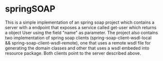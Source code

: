 # springSOAP

This is a simple implementation of an spring soap project which contains a server with a endpoint that exposes a service called 
get-user which returns a object User using the field "name" as parameter.
The project also contains two implementation of spring soap clients (spring-soap-client-wsdl-local && spring-soap-client-wsdl-remote), one that uses a remote wsdl file for generating the domain classes and other that uses a wsdl embeded into resource package. Both clients point to the server described above.
